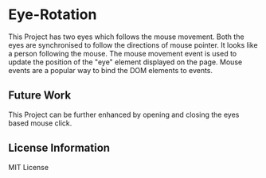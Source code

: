 # Eye-Rotation

This Project has two eyes which follows the mouse movement. Both the eyes are synchronised to follow the directions of mouse pointer. It looks like a person following the mouse. The mouse movement event is used to update the position of the "eye" element displayed on the page. Mouse events are a popular way to bind the DOM elements to events.

## Future Work
This Project can be further enhanced by opening and closing the eyes based mouse click.

## License Information
MIT License

